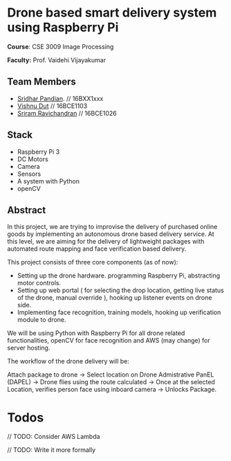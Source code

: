 # Drone based smart delivery system using Raspberry Pi

**Course**: CSE 3009 Image Processing

**Faculty:** Prof. Vaidehi Vijayakumar

## Team Members

- [Sridhar Pandian](https://github.com/SridharPandian/). // 16BXX1xxx
- [Vishnu Dut](https://github.com/vishnudut) // 16BCE1103
- [Sriram Ravichandran](https://github.com/digi0ps) // 16BCE1026

## Stack

- Raspberry Pi 3
- DC Motors
- Camera
- Sensors
- A system with Python
- openCV

## Abstract

In this project, we are trying to improvise the delivery of purchased online goods by implementing an autonomous drone based delivery service. At this level, we are aiming for the delivery of lightweight packages with automated route mapping and face verification based delivery.

This project consists of three core components (as of now):

- Setting up the drone hardware. programming Raspberry Pi, abstracting motor controls.
- Setting up web portal ( for selecting the drop location, getting live status of the drone, manual override ), hooking up listener events on drone side.
- Implementing face recognition, training models, hooking up verification module to drone.

We will be using Python with Raspberry Pi for all drone related functionalities, openCV for face recognition and AWS (may change) for server hosting.

The workflow of the drone delivery will be:

Attach package to drone -> Select location on Drone Admistrative PanEL (DAPEL) -> Drone flies using the route calculated -> Once at the selected Location, verifies person face using inboard camera -> Unlocks Package.

# Todos

// TODO: Consider AWS Lambda

// TODO: Write it more formally
